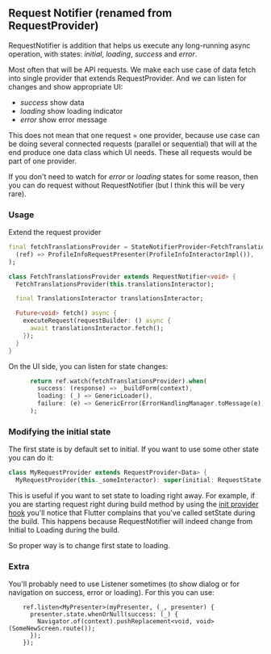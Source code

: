 
## Request Notifier (renamed from RequestProvider)

RequestNotifier is addition that helps us execute any long-running async operation, with states:
_initial_, _loading_, _success_ and _error_.

Most often that will be API requests. We make each use case of data fetch into single provider that
extends RequestProvider. And we can listen for changes and show appropriate UI:

- _success_ show data
- _loading_ show loading indicator
- _error_ show error message

This does not mean that one request = one provider, because use case can be doing several
connected requests (parallel or sequential) that will at the end produce one data class which UI
needs.
These all requests would be part of one provider.

If you don't need to watch for _error_ or _loading_ states for some reason, then you can do request
without RequestNotifier (but I think this will be very rare).

### Usage

Extend the request provider

```dart
final fetchTranslationsProvider = StateNotifierProvider<FetchTranslationsProvider, void>(
  (ref) => ProfileInfoRequestPresenter(ProfileInfoInteractorImpl()),
);

class FetchTranslationsProvider extends RequestNotifier<void> {
  FetchTranslationsProvider(this.translationsInteractor);

  final TranslationsInteractor translationsInteractor;

  Future<void> fetch() async {
    executeRequest(requestBuilder: () async {
      await translationsInteractor.fetch();
    });
  }
}

```

On the UI side, you can listen for state changes:

```dart
      return ref.watch(fetchTranslationsProvider).when(
        success: (response) => _buildForm(context),
        loading: (_) => GenericLoader(),
        failure: (e) => GenericError(ErrorHandlingManager.toMessage(e)),
      );
```

### Modifying the initial state

The first state is by default set to initial. If you want to use some other state you can do it:

```dart
class MyRequestProvider extends RequestProvider<Data> {
  MyRequestProvider(this._someInteractor): super(initial: RequestState.loading());
```

This is useful if you want to set state to loading right away. For example, if you are starting
request right during build method by using the [init provider hook](https://github.com/infinum/flutter-bits/tree/master/init_provider_hook)
you'll notice that Flutter complains that you've called setState during the build.
This happens because RequestNotifier will indeed change from Initial to Loading during the build.

So proper way is to change first state to loading.


### Extra

You'll probably need to use Listener sometimes (to show dialog or for navigation on success, error or loading). For this you can use:
```
    ref.listen<MyPresenter>(myPresenter, (_, presenter) {
      presenter.state.whenOrNull(success: (_) {
        Navigator.of(context).pushReplacement<void, void>(SomeNewScreen.route());
      });
    });
```

